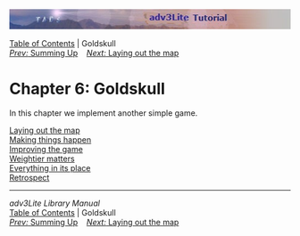 <div class="topbar">

<img src="topbar.jpg" data-border="0" />

</div>

<div class="nav">

<a href="toc.htm" class="nav">Table of Contents</a> \| Goldskull  
<span class="navnp"><a href="summing.htm" class="nav"><em>Prev:</em> Summing Up</a>
   <a href="goldmap.htm" class="nav"><em>Next:</em> Laying out the map</a>
    </span>

</div>

<div class="main">

# Chapter 6: Goldskull

In this chapter we implement another simple game.

<div class="sectoc">

[Laying out the map](goldmap.htm)  
[Making things happen](making.htm)  
[Improving the game](improving.htm)  
[Weightier matters](weightier.htm)  
[Everything in its place](inplace.htm)  
[Retrospect](retro.htm)  

</div>

</div>

------------------------------------------------------------------------

<div class="navb">

*adv3Lite Library Manual*  
<a href="toc.htm" class="nav">Table of Contents</a> \| Goldskull  
<span class="navnp"><a href="summing.htm" class="nav"><em>Prev:</em> Summing Up</a>
   <a href="goldmap.htm" class="nav"><em>Next:</em> Laying out the map</a>
    </span>

</div>
